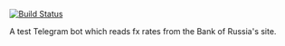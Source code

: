 [![Build Status](https://app.travis-ci.com/akuniutka/cbr-rates-bot.svg?token=refFnsv3bhWkgLN1L1es&branch=main)](https://app.travis-ci.com/akuniutka/cbr-rates-bot)

A test Telegram bot which reads fx rates from the Bank of Russia's site.